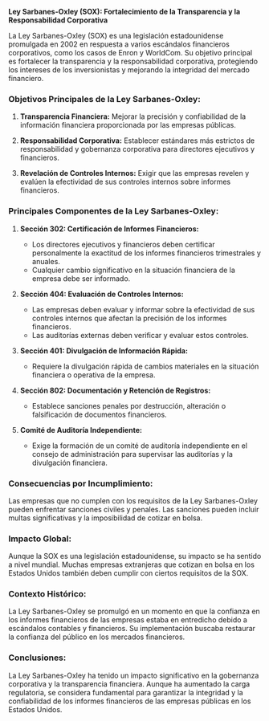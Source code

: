 **Ley Sarbanes-Oxley (SOX): Fortalecimiento de la Transparencia y la Responsabilidad Corporativa**

La Ley Sarbanes-Oxley (SOX) es una legislación estadounidense promulgada en 2002 en respuesta a varios escándalos financieros corporativos, como los casos de Enron y WorldCom. Su objetivo principal es fortalecer la transparencia y la responsabilidad corporativa, protegiendo los intereses de los inversionistas y mejorando la integridad del mercado financiero.

### Objetivos Principales de la Ley Sarbanes-Oxley:

1. **Transparencia Financiera:** Mejorar la precisión y confiabilidad de la información financiera proporcionada por las empresas públicas.

2. **Responsabilidad Corporativa:** Establecer estándares más estrictos de responsabilidad y gobernanza corporativa para directores ejecutivos y financieros.

3. **Revelación de Controles Internos:** Exigir que las empresas revelen y evalúen la efectividad de sus controles internos sobre informes financieros.

### Principales Componentes de la Ley Sarbanes-Oxley:

1. **Sección 302: Certificación de Informes Financieros:**
   - Los directores ejecutivos y financieros deben certificar personalmente la exactitud de los informes financieros trimestrales y anuales.
   - Cualquier cambio significativo en la situación financiera de la empresa debe ser informado.

2. **Sección 404: Evaluación de Controles Internos:**
   - Las empresas deben evaluar y informar sobre la efectividad de sus controles internos que afectan la precisión de los informes financieros.
   - Las auditorías externas deben verificar y evaluar estos controles.

3. **Sección 401: Divulgación de Información Rápida:**
   - Requiere la divulgación rápida de cambios materiales en la situación financiera o operativa de la empresa.

4. **Sección 802: Documentación y Retención de Registros:**
   - Establece sanciones penales por destrucción, alteración o falsificación de documentos financieros.

5. **Comité de Auditoría Independiente:**
   - Exige la formación de un comité de auditoría independiente en el consejo de administración para supervisar las auditorías y la divulgación financiera.

### Consecuencias por Incumplimiento:

Las empresas que no cumplen con los requisitos de la Ley Sarbanes-Oxley pueden enfrentar sanciones civiles y penales. Las sanciones pueden incluir multas significativas y la imposibilidad de cotizar en bolsa.

### Impacto Global:

Aunque la SOX es una legislación estadounidense, su impacto se ha sentido a nivel mundial. Muchas empresas extranjeras que cotizan en bolsa en los Estados Unidos también deben cumplir con ciertos requisitos de la SOX.

### Contexto Histórico:

La Ley Sarbanes-Oxley se promulgó en un momento en que la confianza en los informes financieros de las empresas estaba en entredicho debido a escándalos contables y financieros. Su implementación buscaba restaurar la confianza del público en los mercados financieros.

### Conclusiones:

La Ley Sarbanes-Oxley ha tenido un impacto significativo en la gobernanza corporativa y la transparencia financiera. Aunque ha aumentado la carga regulatoria, se considera fundamental para garantizar la integridad y la confiabilidad de los informes financieros de las empresas públicas en los Estados Unidos.